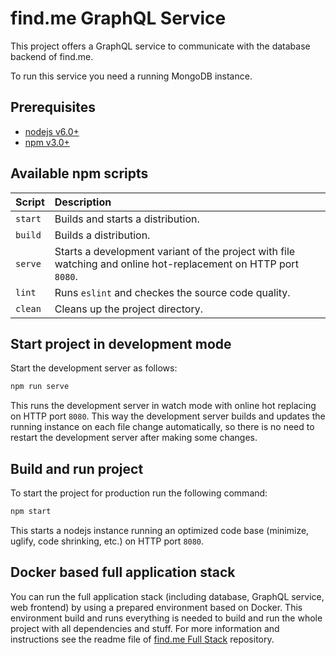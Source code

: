 # find.me GraphQL Service

This project offers a GraphQL service to communicate with the database backend
of find.me.

To run this service you need a running MongoDB instance.

## Prerequisites

- [nodejs v6.0+](https://nodejs.org)
- [npm v3.0+](https://nodejs.org)

## Available npm scripts

| Script  | Description                                                                                                    |
|:--------|:---------------------------------------------------------------------------------------------------------------|
| `start` | Builds and starts a distribution.                                                                              |
| `build` | Builds a distribution.                                                                                         |
| `serve` | Starts a development variant of the project with file watching and online hot-replacement on HTTP port `8080`. |
| `lint`  | Runs `eslint` and checkes the source code quality.                                                             |
| `clean` | Cleans up the project directory.                                                                               |

## Start project in development mode

Start the development server as follows:

```bash
npm run serve
```

This runs the development server in watch mode with online hot replacing on
HTTP port `8080`.
This way the development server builds and updates the running instance on
each file change automatically,
so there is no need to restart the development server after making some changes.

## Build and run project

To start the project for production run the following command:

```bash
npm start
```

This starts a nodejs instance running an optimized code base
(minimize, uglify, code shrinking, etc.)
on HTTP port `8080`.

## Docker based full application stack

You can run the full application stack
(including database, GraphQL service, web frontend)
by using a prepared environment based on Docker.
This environment build and runs everything is needed to build and run the whole
project with all dependencies and stuff.
For more information and instructions see the readme file of
[find.me Full Stack](https://github.com/kswe-2016-17/graphql-findme-full-stack)
repository.
